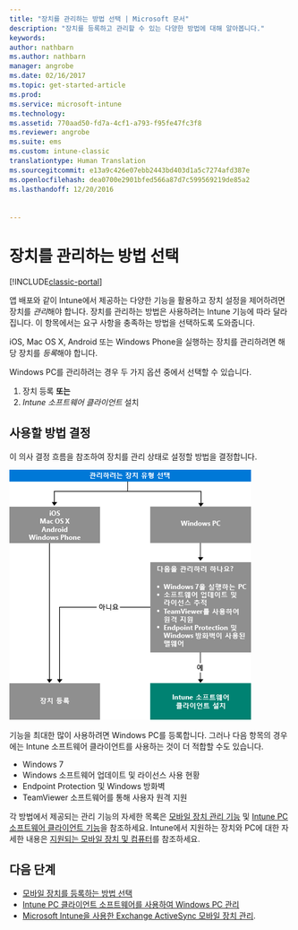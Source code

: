 ```yaml
---
title: "장치를 관리하는 방법 선택 | Microsoft 문서"
description: "장치를 등록하고 관리할 수 있는 다양한 방법에 대해 알아봅니다."
keywords: 
author: nathbarn
ms.author: nathbarn
manager: angrobe
ms.date: 02/16/2017
ms.topic: get-started-article
ms.prod: 
ms.service: microsoft-intune
ms.technology: 
ms.assetid: 770aad50-fd7a-4cf1-a793-f95fe47fc3f8
ms.reviewer: angrobe
ms.suite: ems
ms.custom: intune-classic
translationtype: Human Translation
ms.sourcegitcommit: e13a9c426e07ebb2443bd403d1a5c7274afd387e
ms.openlocfilehash: dea0700e2901bfed566a87d7c599569219de85a2
ms.lasthandoff: 12/20/2016


---
```


# <a name="choose-how-to-manage-devices"></a>장치를 관리하는 방법 선택

[!INCLUDE[classic-portal](../includes/classic-portal.md)]

앱 배포와 같이 Intune에서 제공하는 다양한 기능을 활용하고 장치 설정을 제어하려면 장치를 *관리*해야 합니다. 장치를 관리하는 방법은 사용하려는 Intune 기능에 따라 달라집니다. 이 항목에서는 요구 사항을 충족하는 방법을 선택하도록 도와줍니다.

iOS, Mac OS X, Android 또는 Windows Phone을 실행하는 장치를 관리하려면 해당 장치를 *등록*해야 합니다.

Windows PC를 관리하려는 경우 두 가지 옵션 중에서 선택할 수 있습니다.

1. 장치 등록 **또는**
2. *Intune 소프트웨어 클라이언트* 설치

## <a name="decide-which-method-to-use"></a>사용할 방법 결정
이 의사 결정 흐름을 참조하여 장치를 관리 상태로 설정할 방법을 결정합니다.

![장치를 관리 상태로 설정할 방법을 보여 주는 의사 결정 흐름](./media/choose-manage-method.png)

기능을 최대한 많이 사용하려면 Windows PC를 등록합니다. 그러나 다음 항목의 경우에는 Intune 소프트웨어 클라이언트를 사용하는 것이 더 적합할 수도 있습니다.

- Windows 7
- Windows 소프트웨어 업데이트 및 라이선스 사용 현황
- Endpoint Protection 및 Windows 방화벽
- TeamViewer 소프트웨어를 통해 사용자 원격 지원

각 방법에서 제공되는 관리 기능의 자세한 목록은 [모바일 장치 관리 기능](mobile-device-management-capabilities-in-microsoft-intune.md) 및 [Intune PC 소프트웨어 클라이언트 기능](windows-pc-management-capabilities-in-microsoft-intune.md)을 참조하세요.
Intune에서 지원하는 장치와 PC에 대한 자세한 내용은 [지원되는 모바일 장치 및 컴퓨터](https://docs.microsoft.com/intune/get-started/what-to-know-before-you-start-microsoft-intune#intune-supported-devices)를 참조하세요.

## <a name="next-steps"></a>다음 단계

- [모바일 장치를 등록하는 방법 선택](/intune/get-started/choose-how-to-enroll-devices1)
- [Intune PC 클라이언트 소프트웨어를 사용하여 Windows PC 관리](/intune/deploy-use/manage-windows-pcs-with-microsoft-intune)
- [Microsoft Intune을 사용한 Exchange ActiveSync 모바일 장치 관리](/intune/deploy-use/mobile-device-management-with-exchange-activesync-and-microsoft-intune).

